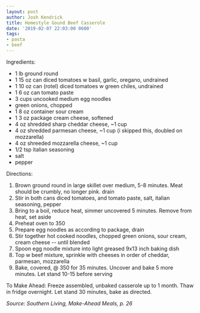 ```yaml
---
layout: post
author: Josh Kendrick
title: Homestyle Gound Beef Casserole
date: '2019-02-07 22:03:00 0600'
tags:
- pasta
- beef
---
```


Ingredients:
* 1 lb ground round
* 1 15 oz can diced tomatoes w basil, garlic, oregano, undrained
* 1 10 oz can (rotel) diced tomatoes w green chiles, undrained
* 1 6 oz can tomato paste
* 3 cups uncooked medium egg noodles
* green onions, chopped
* 1 8 oz container sour cream
* 1 3 oz package cream cheese, softened
* 4 oz shredded sharp cheddar cheese, ~1 cup
* 4 oz shredded parmesan cheese, ~1 cup (i skipped this, doubled on mozzarella)
* 4 oz shreeded mozzarella cheese, ~1 cup
* 1/2 tsp italian seasoning
* salt
* pepper

Directions:
1. Brown ground round in large skillet over medium, 5-8 minutes. Meat should be crumbly, no longer pink. drain
2. Stir in both cans diced tomatoes, and tomato paste, salt, italian seasoning, pepper
3. Bring to a boil, reduce heat, simmer uncovered 5 minutes. Remove from heat, set aside
4. Preheat oven to 350
5. Prepare egg noodles as according to package, drain
6. Stir together hot cooked noodles, chopped green onions, sour cream, cream cheese -- until blended
7. Spoon egg noodle mixture into light greased 9x13 inch baking dish
8. Top w beef mixture, sprinkle with cheeses in order of cheddar, parmesan, mozzarella
9. Bake, covered, @ 350 for 35 minutes. Uncover and bake 5 more minutes. Let stand 10-15 before serving

To Make Ahead: Freeze assembled, unbaked casserole up to 1 month. Thaw in fridge overnight. Let stand 30 minutes, bake as directed.

*Source: Southern Living, Make-Ahead Meals, p. 26*